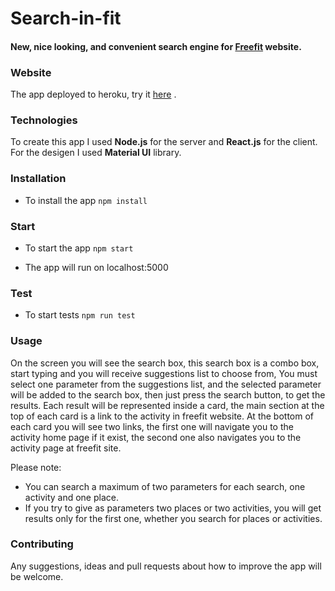 # Search-in-fit

#### New, nice looking, and convenient search engine for [Freefit](https://freefit.co.il/) website.

### Website

The app deployed to heroku, try it [here](https://search-in-fit.herokuapp.com/) .

### Technologies

To create this app I used **Node.js** for the server and **React.js** for the client.
For the desigen I used **Material UI** library.

### Installation

- To install the app `npm install`

### Start

- To start the app `npm start`

- The app will run on localhost:5000

### Test

- To start tests `npm run test`

### Usage 

On the screen you will see the search box, this search box is a combo box, start typing and you will receive suggestions list to choose from,
You must select one parameter from the suggestions list, and the selected parameter will be added to the search box,
then just press the search button, to get the results.
Each result will be represented inside a card, the main section at the top of each card is a link to the activity
in freefit website. At the bottom of each card you will see two links, the first one will navigate you to the 
activity home page if it exist, the second one also navigates you to the activity page at freefit site.

Please note:

- You can search a maximum of two parameters for each search, one activity and one place.
- If you try to give as parameters two places or two activities, you will get results only for the first one,
    whether you search for places or activities.

### Contributing

Any suggestions, ideas and pull requests about how to improve the app will be welcome.

